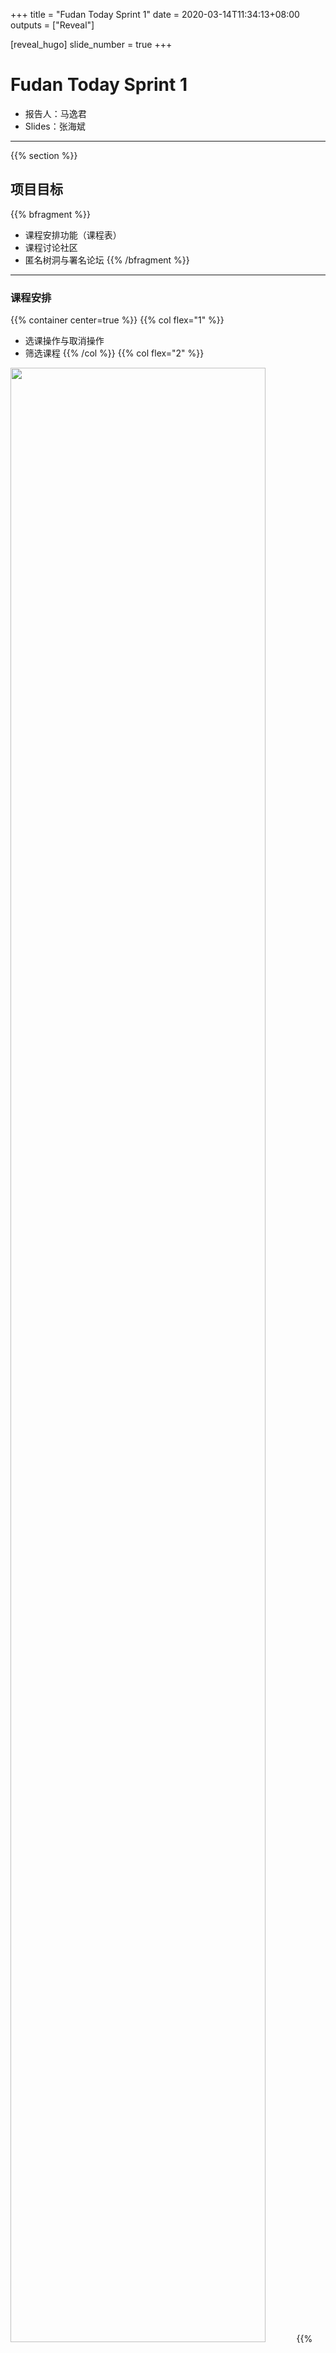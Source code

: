 +++
title = "Fudan Today Sprint 1"
date = 2020-03-14T11:34:13+08:00
outputs = ["Reveal"]

[reveal_hugo]
slide_number = true
+++

# Fudan Today Sprint 1

* 报告人：马逸君
* Slides：张海斌

---

{{% section %}}

## 项目目标

{{% bfragment %}}
* 课程安排功能（课程表）
* 课程讨论社区
* 匿名树洞与署名论坛
{{% /bfragment %}}

---

### 课程安排

{{% container center=true %}}
{{% col flex="1" %}}
* 选课操作与取消操作
* 筛选课程
{{% /col %}}
{{% col flex="2" %}}
<img src="nusmods.png" width="90%" class="plain" />
{{% /col%}}
{{% /container %}}

---

### 课程讨论社区

{{% container center=true %}}
{{% col flex="1" %}}
* 提供课程信息
* 课程评论
{{% /col %}}
{{% col flex="2" %}}
<img src="icourse.png" class="plain" />
{{% /col%}}
{{% /container %}}

{{% /section %}}

---

{{% section %}}

## Sprint 1 讨论结果

---

### 后端讨论截图

{{% bfragment %}}
<img src="sprint1-doc.png" width="40%" class="plain" />
{{% /bfragment %}}

---

### 前端讨论截图

{{% bfragment %}}
<img src="sprint1-doc-frontend.png" width="45%" class="plain" />
{{% /bfragment %}}

{{% /section %}}

---

### 用户故事

{{% bfragment %}}
* 作为 **学生**，我想要 **功能强大的查课系统** 以便 **我可以迅速查找到自己感兴趣的课程** 
* 作为 **学生**，我想要 **移动端适配的课表界面** 以便 **在手机上能清楚地查看课表** 
* 作为 **学生**，我想要 **对课程进行评论** 以便 **给其他选课同学提供参考** 
* 作为 **用户**，我想 **对课程评论进行回复** 以便 **从其他同学那了解更多信息** 
{{% /bfragment %}}

---

### 前后端架构

{{% bfragment %}}

* 前端：
  * Vue.js + Vuetify
* 后端：
  * node.js + nest.js
  * MySQL

{{% /bfragment %}}

---

{{% section %}}

## API 设计

---

### 后端


{{% container %}}
{{% col %}}
* 课程信息
  * /course/:class_id
  * /course/:class_id/star
  * /course/:class_id/select
{{% /col %}}

{{% col %}}
* 评课系统
  * /rate/class/:class_id
  * /rate/:rate_id
  * /rate/:rate_id/reply
{{% /col %}}
{{% /container %}}

---

### 前端

{{% container %}}
{{% col %}}
* 课表页面
  * /timetable
{{% /col %}}

{{% col %}}
* 课程评论
  * /rate
{{% /col %}}

{{% col %}}
* 用户信息
  * /user
{{% /col %}}
{{% /container %}}

{{% /section %}}

---

{{% section %}}

### 任务分工

前后端以及 Scrum 团队角色

---

### 前后端分工

{{% bfragment %}}
{{% container %}}
{{% col %}}

#### 后端

* 解润芃
* 罗翔
{{% /col %}}
{{% col %}}

#### 前端

* 李洪嵚
* 胡永祥
{{% /col %}}
{{% col %}}
#### SRE（运维）

* 马逸君
{{% /col %}}
{{% col %}}
#### 全栈

* 张海斌
{{% /col %}}
{{% /container %}}
{{% /bfragment %}}

---

### Scrum 团队角色

{{% bfragment %}}
* Scrum Master、产品负责人：解润芃
* 开发团队：全体成员
{{% /bfragment %}}

{{% /section %}}

---

{{% section %}}

## GitHub 看板

---

### 后端

{{% bfragment %}}
{{% image src="github-board.png" %}}
{{% /bfragment %}}

---

### 前端

{{% bfragment %}}
{{% image src="github-board-frontend.png" %}}
{{% /bfragment %}}

{{% /section %}}

---

## Thanks
